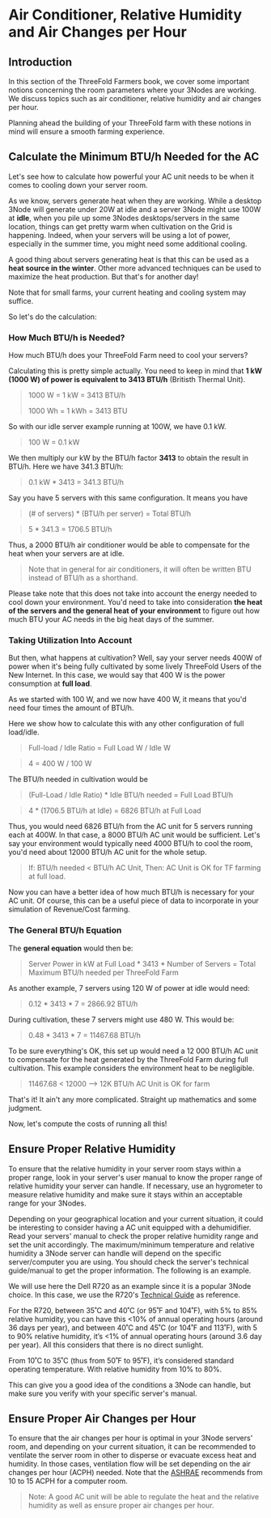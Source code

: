 
<h1> Air Conditioner, Relative Humidity and Air Changes per Hour </h1>

## Introduction

In this section of the ThreeFold Farmers book, we cover some important notions concerning the room parameters where your 3Nodes are working. We discuss topics such as air conditioner, relative humidity and air changes per hour.

Planning ahead the building of your ThreeFold farm with these notions in mind will ensure a smooth farming experience.



## Calculate the Minimum BTU/h Needed for the AC

Let's see how to calculate how powerful your AC unit needs to be when it comes to cooling down your server room.

As we know, servers generate heat when they are working. While a desktop 3Node will generate under 20W at idle and a server 3Node might use 100W at **idle**, when you pile up some 3Nodes desktops/servers in the same location, things can get pretty warm when cultivation on the Grid is happening. Indeed, when your servers will be using a lot of power, especially in the summer time, you might need some additional cooling.

A good thing about servers generating heat is that this can be used as a **heat source in the winter**. Other more advanced techniques can be used to maximize the heat production. But that's for another day! 

Note that for small farms, your current heating and cooling system may suffice.

So let's do the calculation:

### How Much BTU/h is Needed?


How much BTU/h does your ThreeFold Farm need to cool your servers?

Calculating this is pretty simple actually. You need to keep in mind that **1 kW (1000 W) of power is equivalent to 3413 BTU/h** (Britisth Thermal Unit). 

> 1000 W = 1 kW = 3413 BTU/h
>
> 1000 Wh = 1 kWh = 3413 BTU

So with our idle server example running at 100W, we have 0.1 kW.

> 100 W = 0.1 kW

We then multiply our kW by the BTU/h factor **3413** to obtain the result in BTU/h. Here we have 341.3 BTU/h:

> 0.1 kW * 3413 = 341.3 BTU/h

Say you have 5 servers with this same configuration. It means you have 

> (# of servers) * (BTU/h per server) = Total BTU/h
 
> 5 * 341.3 =  1706.5 BTU/h

Thus, a 2000 BTU/h air conditioner would be able to compensate for the heat when your servers are at idle. 

> Note that in general for air conditioners, it will often be written BTU instead of BTU/h as a shorthand.


Please take note that this does not take into account the energy needed to cool down your environment. You'd need to take into consideration **the heat of the servers and the general heat of your environment** to figure out how much BTU your AC needs in the big heat days of the summer.

### Taking Utilization Into Account

But then, what happens at cultivation? Well, say your server needs 400W of power when it's being fully cultivated by some lively ThreeFold Users of the New Internet. In this case, we would say that 400 W is the power consumption at **full load**.

As we started with 100 W, and we now have 400 W, it means that you'd need four times the amount of BTU/h. 

Here we show how to calculate this with any other configuration of full load/idle. 

> Full-load / Idle Ratio =  Full Load W / Idle W

> 4 = 400 W / 100 W

The BTU/h needed in cultivation would be 

> (Full-Load / Idle Ratio) * Idle BTU/h needed = Full Load BTU/h 

> 4 * (1706.5 BTU/h at Idle) = 6826 BTU/h at Full Load

Thus, you would need 6826 BTU/h from the AC unit for 5 servers running each at 400W. In that case, a 8000 BTU/h AC unit would be sufficient. Let's say your environment would typically need 4000 BTU/h to cool the room, you'd need about 12000 BTU/h AC unit for the whole setup. 

> If: BTU/h needed < BTU/h AC Unit, Then: AC Unit is OK for TF farming at full load.



Now you can have a better idea of how much BTU/h is necessary for your AC unit. Of course, this can be a useful piece of data to incorporate in your simulation of Revenue/Cost farming.

### The General BTU/h Equation

The **general equation** would then be:

> Server Power in kW at Full Load * 3413 * Number of Servers = Total Maximum BTU/h needed per ThreeFold Farm



As another example, 7 servers using 120 W of power at idle would need:

> 0.12 * 3413 * 7 = 2866.92 BTU/h

During cultivation, these 7 servers might use 480 W. This would be:

> 0.48 * 3413 * 7 = 11467.68 BTU/h

To be sure everything's OK, this set up would need a 12 000 BTU/h AC unit to compensate for the heat generated by the ThreeFold Farm during full cultivation. This example considers the environment heat to be negligible.

> 11467.68 < 12000 --> 12K BTU/h AC Unit is OK for farm


That's it! It ain't any more complicated. Straight up mathematics and some judgment.

Now, let's compute the costs of running all this!



## Ensure Proper Relative Humidity

To ensure that the relative humidity in your server room stays within a proper range, look in your server's user manual to know the proper range of relative humidity your server can handle. If necessary, use an hygrometer to measure relative humidity and make sure it stays within an acceptable range for your 3Nodes.

Depending on your geographical location and your current situation, it could be interesting to consider having a AC unit equipped with a dehumidifier. Read your servers' manual to check the proper relative humidity range and set the unit accordingly. The maximum/minimum temperature and relative humidity a 3Node server can handle will depend on the specific server/computer you are using. You should check the server's technical guide/manual to get the proper information. The following is an example.

We will use here the Dell R720 as an example since it is a popular 3Node choice. In this case, we use the R720's [Technical Guide](https://downloads.dell.com/manuals/all-products/esuprt_ser_stor_net/esuprt_poweredge/poweredge-r720_reference-guide_en-us.pdf) as reference.

For the R720, between 35˚C and 40˚C (or 95˚F and 104˚F), with 5% to 85% relative humidity, you can have this <10% of annual operating hours (around 36 days per year), and between 40˚C and 45˚C (or 104˚F and 113˚F), with 5 to 90% relative humidity, it’s <1% of annual operating hours (around 3.6 day per year). All this considers that there is no direct sunlight.

From 10˚C to 35˚C (thus from 50˚F to 95˚F), it’s considered standard operating temperature. With relative humidity from 10% to 80%.

This can give you a good idea of the conditions a 3Node can handle, but make sure you verify with your specific server's manual.

## Ensure Proper Air Changes per Hour

To ensure that the air changes per hour is optimal in your 3Node servers' room, and depending on your current situation, it can be recommended to ventilate the server room in other to disperse or evacuate excess heat and humidity. In those cases, ventilation flow will be set depending on the air changes per hour (ACPH) needed. Note that the [ASHRAE](https://www.ashrae.org/File%20Library/Technical%20Resources/Standards%20and%20Guidelines/Standards%20Addenda/62-2001/62-2001_Addendum-n.pdf) recommends from 10 to 15 ACPH for a computer room.

> Note: A good AC unit will be able to regulate the heat and the relative humidity as well as ensure proper air changes per hour.